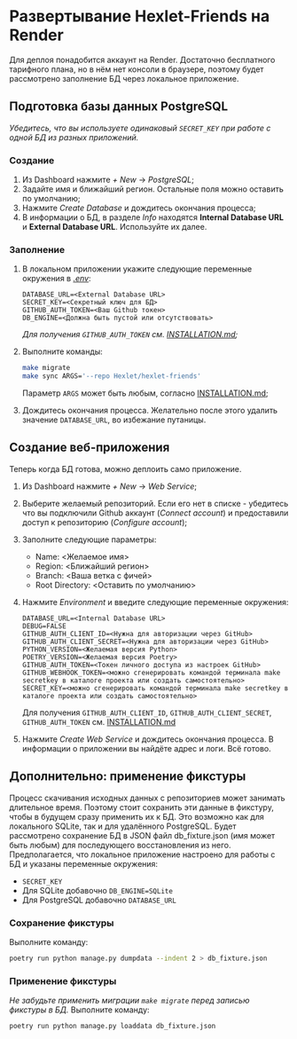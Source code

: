 # Развертывание Hexlet-Friends на Render

Для деплоя понадобится аккаунт на Render. Достаточно бесплатного тарифного плана, но в нём нет консоли в браузере, поэтому будет рассмотрено заполнение БД через локальное приложение.

## Подготовка базы данных PostgreSQL

*Убедитесь, что вы используете одинаковый `SECRET_KEY` при работе с одной БД из разных приложений.*

### Создание

1. Из Dashboard нажмите *+ New* -> *PostgreSQL*;
2. Задайте имя и ближайший регион. Остальные поля можно оставить по умолчанию;
3. Нажмите *Create Database* и дождитесь окончания процесса;
4. В информации о БД, в разделе *Info* находятся **Internal Database URL** и **External Database URL**. Используйте их далее.

### Заполнение

1. В локальном приложении укажите следующие переменные окружения в *[.env](.env.example)*:

    ```text
    DATABASE_URL=<External Database URL>
    SECRET_KEY=<Секретный ключ для БД>
    GITHUB_AUTH_TOKEN=<Ваш Github токен>
    DB_ENGINE=<Должна быть пустой или отсутствовать>
    ```

    *Для получения `GITHUB_AUTH_TOKEN` см. [INSTALLATION.md](INSTALLATION.md#12-to-work-with-the-project-you-will-need-to-set-the-values-of-the-environment-variables-in-the-env-file);*
2. Выполните команды:

    ```bash
    make migrate
    make sync ARGS='--repo Hexlet/hexlet-friends'
    ```

    Параметр `ARGS` может быть любым, согласно [INSTALLATION.md](INSTALLATION.md#2-filling-the-database);
3. Дождитесь окончания процесса. Желательно после этого удалить значение `DATABASE_URL`, во избежание путаницы.

## Создание веб-приложения

Теперь когда БД готова, можно деплоить само приложение.

1. Из Dashboard нажмите *+ New* -> *Web Service*;
2. Выберите желаемый репозиторий. Если его нет в списке - убедитесь что вы подключили Github аккаунт (*Connect account*) и предоставили доступ к репозиторию (*Configure account*);
3. Заполните следующие параметры:

   * Name: <Желаемое имя>
   * Region: <Ближайший регион>
   * Branch: <Ваша ветка с фичей>
   * Root Directory: <Оставить по умолчанию>


4. Нажмите *Environment* и введите следующие переменные окружения:

    ```text
    DATABASE_URL=<Internal Database URL>
    DEBUG=FALSE
    GITHUB_AUTH_CLIENT_ID=<Нужна для авторизации через GitHub>
    GITHUB_AUTH_CLIENT_SECRET=<Нужна для авторизации через GitHub>
    PYTHON_VERSION=<Желаемая версия Python>
    POETRY_VERSION=<Желаемая версия Poetry>
    GITHUB_AUTH_TOKEN=<Токен личного доступа из настроек GitHub>
    GITHUB_WEBHOOK_TOKEN=<можно сгенерировать командой терминала make secretkey в каталоге проекта или создать самостоятельно>
    SECRET_KEY=<можно сгенерировать командой терминала make secretkey в каталоге проекта или создать самостоятельно>
	```
	Для получения `GITHUB_AUTH_CLIENT_ID`, `GITHUB_AUTH_CLIENT_SECRET`, `GITHUB_AUTH_TOKEN` см. [INSTALLATION.md](INSTALLATION.md#12-to-work-with-the-project-you-will-need-to-set-the-values-of-the-environment-variables-in-the-env-file)

5. Нажмите *Create Web Service* и дождитесь окончания процесса. В информации о приложении вы найдёте адрес и логи. Всё готово.

## Дополнительно: применение фикстуры

Процесс скачивания исходных данных с репозиториев может занимать длительное время.
Поэтому стоит сохранить эти данные в фикстуру, чтобы в будущем сразу применить их к БД.
Это возможно как для локального SQLite, так и для удалённого PostgreSQL.
Будет рассмотрено сохранение БД в JSON файл db_fixture.json (имя может быть любым) для последующего восстановления из него.
Предполагается, что локальное приложение настроено для работы с БД и указаны переменные окружения:

* `SECRET_KEY`
* Для SQLite добавочно `DB_ENGINE=SQLite`
* Для PostgreSQL добавочно `DATABASE_URL`

### Сохранение фикстуры

Выполните команду:

```bash
poetry run python manage.py dumpdata --indent 2 > db_fixture.json
```

### Применение фикстуры

*Не забудьте применить миграции `make migrate` перед записью фикстуры в БД.*
Выполните команду:

```bash
poetry run python manage.py loaddata db_fixture.json
```
